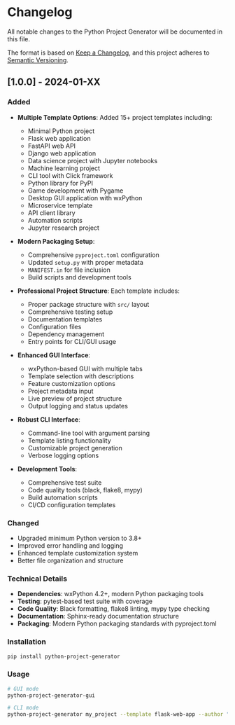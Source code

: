 # Changelog

All notable changes to the Python Project Generator will be documented in this file.

The format is based on [Keep a Changelog](https://keepachangelog.com/en/1.0.0/),
and this project adheres to [Semantic Versioning](https://semver.org/spec/v2.0.0.html).

## [1.0.0] - 2024-01-XX

### Added
- **Multiple Template Options**: Added 15+ project templates including:
  - Minimal Python project
  - Flask web application
  - FastAPI web API
  - Django web application
  - Data science project with Jupyter notebooks
  - Machine learning project
  - CLI tool with Click framework
  - Python library for PyPI
  - Game development with Pygame
  - Desktop GUI application with wxPython
  - Microservice template
  - API client library
  - Automation scripts
  - Jupyter research project

- **Modern Packaging Setup**: 
  - Comprehensive `pyproject.toml` configuration
  - Updated `setup.py` with proper metadata
  - `MANIFEST.in` for file inclusion
  - Build scripts and development tools

- **Professional Project Structure**: Each template includes:
  - Proper package structure with `src/` layout
  - Comprehensive testing setup
  - Documentation templates
  - Configuration files
  - Dependency management
  - Entry points for CLI/GUI usage

- **Enhanced GUI Interface**: 
  - wxPython-based GUI with multiple tabs
  - Template selection with descriptions
  - Feature customization options
  - Project metadata input
  - Live preview of project structure
  - Output logging and status updates

- **Robust CLI Interface**:
  - Command-line tool with argument parsing
  - Template listing functionality
  - Customizable project generation
  - Verbose logging options

- **Development Tools**:
  - Comprehensive test suite
  - Code quality tools (black, flake8, mypy)
  - Build automation scripts
  - CI/CD configuration templates

### Changed
- Upgraded minimum Python version to 3.8+
- Improved error handling and logging
- Enhanced template customization system
- Better file organization and structure

### Technical Details
- **Dependencies**: wxPython 4.2+, modern Python packaging tools
- **Testing**: pytest-based test suite with coverage
- **Code Quality**: Black formatting, flake8 linting, mypy type checking
- **Documentation**: Sphinx-ready documentation structure
- **Packaging**: Modern Python packaging standards with pyproject.toml

### Installation
```bash
pip install python-project-generator
```

### Usage
```bash
# GUI mode
python-project-generator-gui

# CLI mode
python-project-generator my_project --template flask-web-app --author "Your Name"
``` 